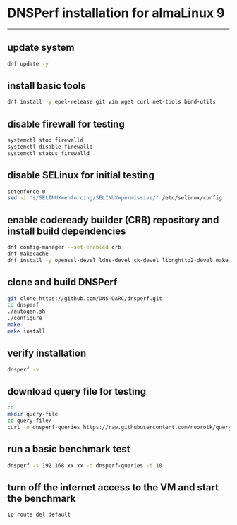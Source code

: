 # DNSPerf installation for almaLinux 9
-----------------------------------------------------------

## update system

```bash
dnf update -y
```

## install basic tools

```bash
dnf install -y epel-release git vim wget curl net-tools bind-utils
```

## disable firewall for testing

```bash
systemctl stop firewalld
systemctl disable firewalld
systemctl status firewalld
```

## disable SELinux for initial testing

```bash
setenforce 0
sed -i 's/SELINUX=enforcing/SELINUX=permissive/' /etc/selinux/config
```

## enable codeready builder (CRB) repository and install build dependencies

```bash
dnf config-manager --set-enabled crb
dnf makecache
dnf install -y openssl-devel ldns-devel ck-devel libnghttp2-devel make gcc libtool autoconf libcap-devel libpcap-devel
```

## clone and build DNSPerf

```bash
git clone https://github.com/DNS-OARC/dnsperf.git
cd dnsperf
./autogen.sh
./configure
make
make install
```

## verify installation

```bash
dnsperf -v
```

## download query file for testing

```bash
cd
mkdir query-file
cd query-file/
curl -o dnsperf-queries https://raw.githubusercontent.com/noorotk/queryfiletest/main/dnsperf-queries
```

## run a basic benchmark test

```bash
dnsperf -s 192.168.xx.xx -d dnsperf-queries -t 10
```

## turn off the internet access to the VM and start the benchmark

```bash
ip route del default
```
